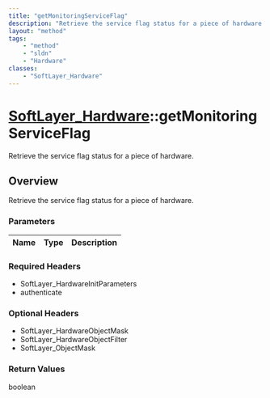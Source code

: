 ```yaml
---
title: "getMonitoringServiceFlag"
description: "Retrieve the service flag status for a piece of hardware."
layout: "method"
tags:
    - "method"
    - "sldn"
    - "Hardware"
classes:
    - "SoftLayer_Hardware"
---
```

# [SoftLayer_Hardware](/reference/services/SoftLayer_Hardware)::getMonitoringServiceFlag

Retrieve the service flag status for a piece of hardware.


## Overview 
Retrieve the service flag status for a piece of hardware.

### Parameters 
|Name | Type | Description |
| --- | --- | --- |


### Required Headers
* SoftLayer_HardwareInitParameters
* authenticate

### Optional Headers
* SoftLayer_HardwareObjectMask
* SoftLayer_HardwareObjectFilter
* SoftLayer_ObjectMask

### Return Values
boolean

